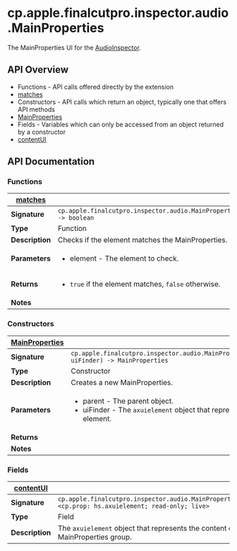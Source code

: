 # cp.apple.finalcutpro.inspector.audio.MainProperties

The MainProperties UI for the [AudioInspector](cp.apple.finalcutpro.inspector.audio.AudioInspector.md).

## API Overview
* Functions - API calls offered directly by the extension
 * [matches](#matches)
* Constructors - API calls which return an object, typically one that offers API methods
 * [MainProperties](#MainProperties)
* Fields - Variables which can only be accessed from an object returned by a constructor
 * [contentUI](#contentUI)

## API Documentation

### Functions

| [matches](#matches)         |                                                                                     |
| --------------------------------------------|-------------------------------------------------------------------------------------|
| **Signature**                               | `cp.apple.finalcutpro.inspector.audio.MainProperties.matches(element) -> boolean`                                                                    |
| **Type**                                    | Function                                                                     |
| **Description**                             | Checks if the element matches the MainProperties.                                                                     |
| **Parameters**                              | <ul><li>element - The element to check.</li></ul> |
| **Returns**                                 | <ul><li>`true` if the element matches, `false` otherwise.</li></ul>          |
| **Notes**                                   | <ul></ul>                |

### Constructors

| [MainProperties](#MainProperties)         |                                                                                     |
| --------------------------------------------|-------------------------------------------------------------------------------------|
| **Signature**                               | `cp.apple.finalcutpro.inspector.audio.MainProperties(parent, uiFinder) -> MainProperties`                                                                    |
| **Type**                                    | Constructor                                                                     |
| **Description**                             | Creates a new MainProperties.                                                                     |
| **Parameters**                              | <ul><li>parent		- The parent object.</li><li>uiFinder	- The `axuielement` object that represents this element.</li></ul> |
| **Returns**                                 | <ul></ul>          |
| **Notes**                                   | <ul></ul>                |

### Fields

| [contentUI](#contentUI)         |                                                                                     |
| --------------------------------------------|-------------------------------------------------------------------------------------|
| **Signature**                               | `cp.apple.finalcutpro.inspector.audio.MainProperties.contentUI <cp.prop: hs.axuielement; read-only; live>`                                                                    |
| **Type**                                    | Field                                                                     |
| **Description**                             | The `axuielement` object that represents the content of the MainProperties group.                                                                     |

